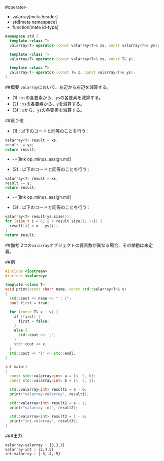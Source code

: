 #operator-
* valarray[meta header]
* std[meta namespace]
* function[meta id-type]

```cpp
namespace std {
  template <class T>
  valarray<T> operator-(const valarray<T>& xs, const valarray<T>& ys); // (1)

  template <class T>
  valarray<T> operator-(const valarray<T>& xs, const T& y);            // (2)

  template <class T>
  valarray<T> operator-(const T& x, const valarray<T>& ys);            // (3)
}
```

##概要
`valarray`において、左辺から右辺を減算する。


- (1) : `xs`の各要素から、`ys`の各要素を減算する。
- (2) : `xs`の各要素から、`y`を減算する。
- (3) : `x`から、`ys`の各要素を減算する。


##戻り値
- (1) : 以下のコードと同等のことを行う：

```cpp
valarray<T> result = xs;
result -= ys;
return result;
```
* -=[link op_minus_assign.md]


- (2) : 以下のコードと同等のことを行う：

```cpp
valarray<T> result = xs;
result -= y;
return result;
```
* -=[link op_minus_assign.md]


- (3) : 以下のコードと同等のことを行う：

```cpp
valarray<T> result(ys.size());
for (size_t i = 0; i < result.size(); ++i) {
  result[i] = x - ys[i];
}
return result;
```


##備考
2つの`valarray`オブジェクトの要素数が異なる場合、その挙動は未定義。


##例
```cpp
#include <iostream>
#include <valarray>

template <class T>
void print(const char* name, const std::valarray<T>& v)
{
  std::cout << name << " : {";
  bool first = true;

  for (const T& x : v) {
    if (first) {
      first = false;
    }
    else {
      std::cout << ',';
    }
    std::cout << x;
  }
  std::cout << "}" << std::endl;
}

int main()
{
  const std::valarray<int> a = {4, 5, 6};
  const std::valarray<int> b = {1, 2, 3};

  std::valarray<int> result1 = a - b;
  print("valarray-valarray", result1);

  std::valarray<int> result2 = a - 1;
  print("valarray-int", result2);

  std::valarray<int> result3 = 1 - a;
  print("int-valarray", result3);
}
```

###出力
```
valarray-valarray : {3,3,3}
valarray-int : {3,4,5}
int-valarray : {-3,-4,-5}
```



